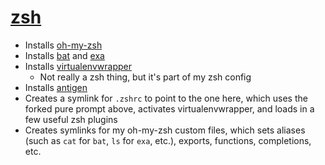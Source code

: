 # [zsh](https://www.zsh.org/)

- Installs [oh-my-zsh](https://ohmyz.sh/)
- Installs [bat](https://github.com/sharkdp/bat) and [exa](https://github.com/ogham/exa)
- Installs [virtualenvwrapper](https://virtualenvwrapper.readthedocs.io/en/latest/)
  - Not really a zsh thing, but it's part of my zsh config
- Installs [antigen](http://antigen.sharats.me/)
- Creates a symlink for `.zshrc` to point to the one here, which uses the forked pure prompt above, activates virtualenvwrapper, and loads in a few useful zsh plugins
- Creates symlinks for my oh-my-zsh custom files, which sets aliases (such as `cat` for `bat`, `ls` for `exa`, etc.), exports, functions, completions, etc.

